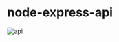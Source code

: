 # node-express-api
![api](https://user-images.githubusercontent.com/100318892/191145015-163fd602-01bd-488a-ac7d-a7494304f1b3.jpg)

